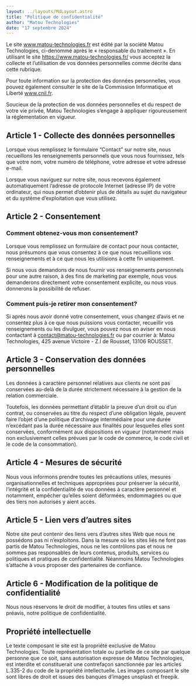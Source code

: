 ```yaml
---
layout: ../layouts/MdLayout.astro
title: "Politique de confidentialité"
author: "Matou Technologies"
date: "17 septembre 2024"
---
```


Le site www.matou-technologies.fr est édité par la société Matou Technologies, ci-denommé après le « responsable du traitement ». En utilisant le site https://www.matou-technologies.fr/ vous acceptez la collecte et l’utilisation de vos données personnelles comme décrite dans cette rubrique.

Pour toute information sur la protection des données personnelles, vous pouvez également consulter le site de la Commission Informatique et Liberté www.cnil.fr.

Soucieux de la protection de vos données personnelles et du respect de votre vie privée, Matou Technologies s’engage à appliquer rigoureusement la réglementation en vigueur.

## Article 1 - Collecte des données personnelles

Lorsque vous remplissez le formulaire “Contact” sur notre site, nous recueillons les renseignements personnels que vous nous fournissez, tels que votre nom, votre numéro de téléphone, votre adresse et votre adresse e-mail.

Lorsque vous naviguez sur notre site, nous recevons également automatiquement l’adresse de protocole Internet (adresse IP) de votre ordinateur, qui nous permet d’obtenir plus de détails au sujet du navigateur et du système d’exploitation que vous utilisez.

## Article 2 - Consentement

### Comment obtenez-vous mon consentement?

Lorsque vous remplissez un formulaire de contact pour nous contacter, nous présumons que vous consentez à ce que nous recueillions vos renseignements et à ce que nous les utilisions à cette fin uniquement.

Si nous vous demandons de nous fournir vos renseignements personnels pour une autre raison, à des fins de marketing par exemple, nous vous demanderons directement votre consentement explicite, ou nous vous donnerons la possibilité de refuser.

### Comment puis-je retirer mon consentement?

Si après nous avoir donné votre consentement, vous changez d’avis et ne consentez plus à ce que nous puissions vous contacter, recueillir vos renseignements ou les divulguer, vous pouvez nous en aviser en nous contactant à contact@matou-technologies.fr ou par courrier à: Matou Technologies, 425 avenue Victoire - Z.I de Rousset, 13106 ROUSSET.

## Article 3 - Conservation des données personnelles

Les données à caractère personnel relatives aux clients ne sont pas conservées au-delà de la durée strictement nécessaire à la gestion de la relation commerciale.

Toutefois, les données permettant d’établir la preuve d’un droit ou d’un contrat, ou conservées au titre du respect d’une obligation légale, peuvent faire l’objet d’une politique d’archivage intermédiaire pour une durée n’excédant pas la durée nécessaire aux finalités pour lesquelles elles sont conservées, conformément aux dispositions en vigueur (notamment mais non exclusivement celles prévues par le code de commerce, le code civil et le code de la consommation).

## Article 4 - Mesures de sécurité

Nous vous informons prendre toutes les précautions utiles, mesures organisationnelles et techniques appropriées pour préserver la sécurité, l’intégrité et la confidentialité de vos données à caractère personnel et notamment, empêcher qu’elles soient déformées, endommagées ou que des tiers non autorisés y aient accès.

## Article 5 - Lien vers d’autres sites

Notre site peut contenir des liens vers d’autres sites Web que nous ne possédons pas ni n’exploitons. Dans la mesure où les sites liés ne font pas partis de Matou Technologies, nous ne les contrôlons pas et nous ne sommes pas responsables de leurs contenus, produits, services ou politiques et pratiques de confidentialité. Néanmoins Matou Technologies s’attache à vous proposer des partenaires de confiance.

## Article 6 - Modification de la politique de confidentialité

Nous nous réservons le droit de modifier, à toutes fins utiles et sans préavis, notre politique de confidentialité.

## Propriété intellectuelle

Le texte composant le site est la propriété exclusive de Matou Technologies. Toute représentation totale ou partielle de ce site par quelque personne que ce soit, sans autorisation expresse de Matou Technologies, est interdite et constituerait une contrefaçon sanctionnée par les articles L.335-2 du code de la propriété intellectuelle. Les images composant le site sont libres de droit et issues des banques d’images unsplash et freepik.
